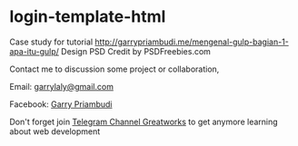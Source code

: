 # login-template-html
Case study for tutorial http://garrypriambudi.me/mengenal-gulp-bagian-1-apa-itu-gulp/
Design PSD Credit by PSDFreebies.com

Contact me to discussion some project or collaboration,

Email: [garrylaly@gmail.com](mailto:garrylaly@gmail.com)

Facebook: [Garry Priambudi](https://www.facebook.com/garrylaly12)

Don't forget join  [Telegram Channel Greatworks](https://t.me/greatworks) to get anymore learning about web development
